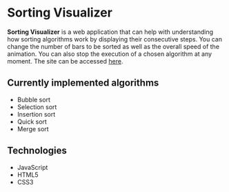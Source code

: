 # Sorting Visualizer

<strong>Sorting Visualizer</strong> is a web application that can help with understanding how sorting algorithms work by displaying their consecutive steps. You can change the number of bars to be sorted as well as the overall speed of the animation. You can also stop the execution of a chosen algorithm at any moment. The site can be accessed <a href="https://wiktoriakeller.github.io/sorting-visualizer/">here</a>.

## Currently implemented algorithms
<ul>
  <li>Bubble sort</li> 
  <li>Selection sort</li> 
  <li>Insertion sort</li> 
  <li>Quick sort</li> 
  <li>Merge sort</li> 
</ul>

## Technologies
* JavaScript
* HTML5
* CSS3
